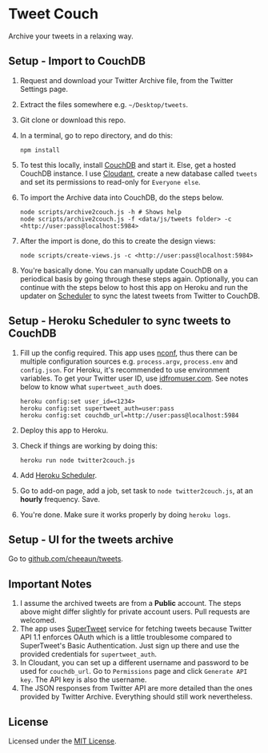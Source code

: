 Tweet Couch
===========

Archive your tweets in a relaxing way.

Setup - Import to CouchDB
-------------------------

 1. Request and download your Twitter Archive file, from the Twitter Settings page.
 2. Extract the files somewhere e.g. `~/Desktop/tweets`.
 3. Git clone or download this repo.
 4. In a terminal, go to repo directory, and do this:

    	npm install

 5. To test this locally, install [CouchDB](http://couchdb.apache.org/) and start it. Else, get a hosted CouchDB instance. I use [Cloudant](https://cloudant.com/), create a new database called `tweets` and set its permissions to read-only for `Everyone else`.
 6. To import the Archive data into CouchDB, do the steps below.

		node scripts/archive2couch.js -h # Shows help
		node scripts/archive2couch.js -f <data/js/tweets folder> -c <http://user:pass@localhost:5984>

 7. After the import is done, do this to create the design views:

		node scripts/create-views.js -c <http://user:pass@localhost:5984>

 8. You're basically done. You can manually update CouchDB on a periodical basis by going through these steps again. Optionally, you can continue with the steps below to host this app on Heroku and run the updater on [Scheduler](https://devcenter.heroku.com/articles/scheduler) to sync the latest tweets from Twitter to CouchDB.

Setup - Heroku Scheduler to sync tweets to CouchDB
--------------------------------------------------

 1. Fill up the config required. This app uses [nconf](https://github.com/flatiron/nconf), thus there can be multiple configuration sources e.g. `process.argv`, `process.env` and `config.json`. For Heroku, it's recommended to use environment variables. To get your Twitter user ID, use [idfromuser.com](http://www.idfromuser.com/). See notes below to know what `supertweet_auth` does.

		heroku config:set user_id=<1234>
		heroku config:set supertweet_auth=user:pass
		heroku config:set couchdb_url=http://user:pass@localhost:5984

 2. Deploy this app to Heroku.
 4. Check if things are working by doing this:

		heroku run node twitter2couch.js

 3. Add [Heroku Scheduler](https://addons.heroku.com/scheduler).
 4. Go to add-on page, add a job, set task to `node twitter2couch.js`, at an **hourly** frequency. Save.
 5. You're done. Make sure it works properly by doing `heroku logs`.

Setup - UI for the tweets archive
---------------------------------

 Go to [github.com/cheeaun/tweets](http://github.com/cheeaun/tweets).

Important Notes
---------------

 1. I assume the archived tweets are from a **Public** account. The steps above might differ slightly for private account users. Pull requests are welcomed.
 2. The app uses [SuperTweet](http://www.supertweet.net/) service for fetching tweets because Twitter API 1.1 enforces OAuth which is a little troublesome compared to SuperTweet's Basic Authentication. Just sign up there and use the provided credentials for `supertweet_auth`.
 3. In Cloudant, you can set up a different username and password to be used for `couchdb_url`. Go to `Permissions` page and click `Generate API key`. The API key is also the username.
 4. The JSON responses from Twitter API are more detailed than the ones provided by Twitter Archive. Everything should still work nevertheless.

License
-------

Licensed under the [MIT License](http://cheeaun.mit-license.org/).
